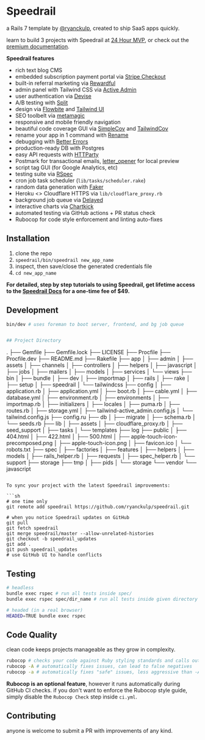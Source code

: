 # Speedrail
a Rails 7 template by [@ryanckulp](https://twitter.com/ryanckulp), created to ship SaaS apps quickly. 

learn to build 3 projects with Speedrail at [24 Hour MVP](https://founderhacker.com/24-hour-mvp), or check out the [premium documentation](https://gitpaywall.com/p/ryanckulp/speedrail-docs).

**Speedrail features**
* rich text blog CMS
* embedded subscription payment portal via [Stripe Checkout](https://docs.stripe.com/payments/accept-a-payment?platform=web&ui=embedded-form)
* built-in referral marketing via [Rewardful](https://www.rewardful.com/?via=speedrail)
* admin panel with Tailwind CSS via [Active Admin](https://github.com/activeadmin/activeadmin/)
* user authentication via [Devise](https://github.com/plataformatec/devise)
* A/B testing with [Split](https://github.com/splitrb/split/)
* design via [Flowbite](https://flowbite.com/) and [Tailwind UI](https://tailwindui.com/)
* SEO toolbelt via [metamagic](https://github.com/lassebunk/metamagic)
* responsive and mobile friendly navigation
* beautiful code coverage GUI via [SimpleCov](https://github.com/simplecov-ruby/simplecov) and [TailwindCov](https://github.com/chiefpansancolt/simplecov-tailwindcss)
* rename your app in 1 command with [Rename](https://github.com/get/Rename)
* debugging with [Better Errors](https://github.com/charliesome/better_errors)
* production-ready DB with Postgres
* easy API requests with [HTTParty](https://github.com/jnunemaker/httparty)
* Postmark for transactional emails, [letter_opener](https://github.com/ryanb/letter_opener) for local preview
* script tag GUI (for Google Analytics, etc)
* testing suite via [RSpec](https://github.com/rspec/rspec-rails/)
* cron job task scheduler (`lib/tasks/scheduler.rake`)
* random data generation with [Faker](https://github.com/faker-ruby/faker)
* Heroku <> Cloudflare HTTPS via `lib/cloudflare_proxy.rb`
* background job queue via [Delayed](https://rubygems.org/gems/delayed)
* interactive charts via [Chartkick](https://chartkick.com)
* automated testing via GitHub actions + PR status check
* Rubocop for code style enforcement and linting auto-fixes

## Installation
1. clone the repo
2. `speedrail/bin/speedrail new_app_name`
3. inspect, then save/close the generated credentials file
4. `cd new_app_name`

**For detailed, step by step tutorials to using Speedrail, get lifetime access to the [Speedrail Docs](https://gitpaywall.com/p/ryanckulp/speedrail-docs) for a one-time fee of $49.**

## Development
```sh
bin/dev # uses foreman to boot server, frontend, and bg job queue


## Project Directory
```
.
├── Gemfile
├── Gemfile.lock
├── LICENSE
├── Procfile
├── Procfile.dev
├── README.md
├── Rakefile
├── app
│   ├── admin
│   ├── assets
│   ├── channels
│   ├── controllers
│   ├── helpers
│   ├── javascript
│   ├── jobs
│   ├── mailers
│   ├── models
│   ├── services
│   └── views
├── bin
│   ├── bundle
│   ├── dev
│   ├── importmap
│   ├── rails
│   ├── rake
│   ├── setup
│   ├── speedrail
│   └── tailwindcss
├── config
│   ├── application.rb
│   ├── application.yml
│   ├── boot.rb
│   ├── cable.yml
│   ├── database.yml
│   ├── environment.rb
│   ├── environments
│   ├── importmap.rb
│   ├── initializers
│   ├── locales
│   ├── puma.rb
│   ├── routes.rb
│   ├── storage.yml
│   ├── tailwind-active_admin.config.js
│   └── tailwind.config.js
├── config.ru
├── db
│   ├── migrate
│   ├── schema.rb
│   └── seeds.rb
├── lib
│   ├── assets
│   ├── cloudflare_proxy.rb
│   ├── seed_support
│   ├── tasks
│   └── templates
├── log
├── public
│   ├── 404.html
│   ├── 422.html
│   ├── 500.html
│   ├── apple-touch-icon-precomposed.png
│   ├── apple-touch-icon.png
│   ├── favicon.ico
│   └── robots.txt
├── spec
│   ├── factories
│   ├── features
│   ├── helpers
│   ├── models
│   ├── rails_helper.rb
│   ├── requests
│   ├── spec_helper.rb
│   └── support
├── storage
├── tmp
│   ├── pids
│   └── storage
└── vendor
    └── javascript
```

To sync your project with the latest Speedrail improvements:

```sh
# one time only
git remote add speedrail https://github.com/ryanckulp/speedrail.git

# when you notice Speedrail updates on GitHub
git pull
git fetch speedrail
git merge speedrail/master --allow-unrelated-histories
git checkout -b speedrail_updates
git add .
git push speedrail_updates
# use GitHub UI to handle conflicts
```

## Testing
```sh
# headless
bundle exec rspec # run all tests inside spec/
bundle exec rspec spec/dir_name # run all tests inside given directory

# headed (in a real browser)
HEADED=TRUE bundle exec rspec
```

## Code Quality

clean code keeps projects manageable as they grow in complexity.

```sh
rubocop # checks your code against Ruby styling standards and calls out issues
rubocop -A # automatically fixes issues, can lead to false negatives
rubocop -a # automatically fixes "safe" issues, less aggressive than -A (uppercase)
```

**Rubocop is an optional feature**, however it runs automatically during GitHub CI checks. if you don't want to enforce the Rubocop style guide, simply disable the `Rubocop Check` step inside `ci.yml`.

## Contributing
anyone is welcome to submit a PR with improvements of any kind.

